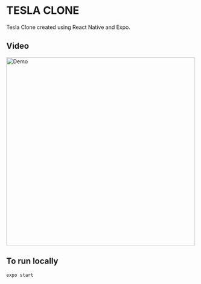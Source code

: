 # TESLA CLONE

Tesla Clone created using React Native and Expo.

## Video

<img height="500" src="./demo.gif" alt="Demo">

## To run locally

`expo start`
